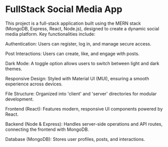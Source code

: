 # FullStack Social Media App

This project is a full-stack application built using the MERN stack (MongoDB, Express, React, Node.js), designed to create a dynamic social media platform. Key functionalities include:

Authentication: Users can register, log in, and manage secure access.

Post Interactions: Users can create, like, and engage with posts.

Dark Mode: A toggle option allows users to switch between light and dark themes.

Responsive Design: Styled with Material UI (MUI), ensuring a smooth experience across devices.

File Structure: Organized into 'client' and 'server' directories for modular development.

Frontend (React): Features modern, responsive UI components powered by React.

Backend (Node & Express): Handles server-side operations and API routes, connecting the frontend with MongoDB.

Database (MongoDB): Stores user profiles, posts, and interactions.
